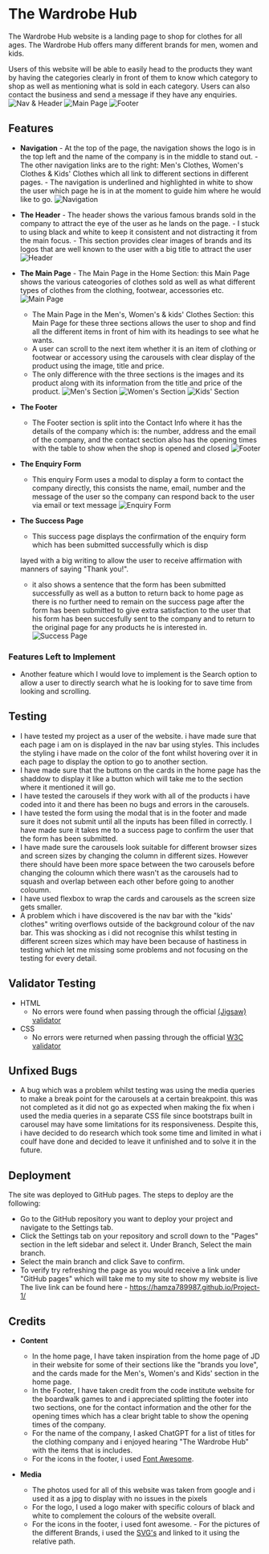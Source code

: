 # The Wardrobe Hub

The Wardrobe Hub website is a landing page to shop for clothes for all ages.
The Wardrobe Hub offers many different brands for men, women and kids.

Users of this website will be able to easily head to the products they want by having the categories clearly in front of them to know which category to shop as well as mentioning what is sold in each category.
Users can also contact the business and send a message if they have any enquiries.
![Nav & Header](https://github.com/user-attachments/assets/6045763d-b622-422c-aadc-77dc36799fd6)
![Main Page](https://github.com/user-attachments/assets/9d8c6f5f-f13e-4429-bd59-ec77f3940a48)
![Footer](https://github.com/user-attachments/assets/deef8621-aad8-49a3-8bed-7e72422c530f)

## Features

- **Navigation** - At the top of the page, the navigation shows the logo is in the top left and the name of the company is in the middle to stand out. - The other navigation links are to the right: Men's Clothes, Women's Clothes & Kids' Clothes which all link to different sections in different pages. - The navigation is underlined and highlighted in white to show the user which page he is in at the moment to guide him where he would like to go.
  ![Navigation](https://github.com/user-attachments/assets/41f1dc10-6082-4ed7-8d37-60d027b5e98c)

- **The Header** - The header shows the various famous brands sold in the company to attract the eye of the user as he lands on the page. - I stuck to using black and white to keep it consistent and not distracting it from the main focus. - This section provides clear images of brands and its logos that are well known to the user with a big title to attract the user
  ![Header](https://github.com/user-attachments/assets/f5aa6f0d-dc4a-458e-a6f3-8c49e95227e7)

- **The Main Page** - The Main Page in the Home Section: this Main Page shows the various cateogories of clothes sold as well as what different types of clothes from the clothing, footwear, accessories etc.
  ![Main Page ](https://github.com/user-attachments/assets/74bc880a-50b6-4df9-833d-b67961377561)

  - The Main Page in the Men's, Women's & kids' Clothes Section: this Main Page for these three sections allows the user to shop and find all the different items in front of him with its headings to see what he wants.
  - A user can scroll to the next item whether it is an item of clothing or footwear or accessory using the carousels with clear display of the product using the image, title and price.
  - The only difference with the three sections is the images and its product along with its information from the title and price of the product.
    ![Men's Section](https://github.com/user-attachments/assets/910e1c1a-c2e5-4a60-9eaa-c11d57e5cc6c)
    ![Women's Section](https://github.com/user-attachments/assets/83dd0a82-7ea4-429f-993d-18b0261b5f15)
    ![Kids' Section](https://github.com/user-attachments/assets/8142cd1e-e066-4f65-a4be-6717f757f444)

- **The Footer**

  - The Footer section is split into the Contact Info where it has the details of the company which is: the number, address and the email of the company, and the contact section also has the opening times with the table to show when the shop is opened and closed
    ![Footer](https://github.com/user-attachments/assets/74c8b0b7-f7be-453a-87c8-de6973290dd4)

- **The Enquiry Form**

  - This enquiry Form uses a modal to display a form to contact the company directly, this consists the name, email, number and the message of the user so the company can respond back to the user via email or text message
    ![Enquiry Form](https://github.com/user-attachments/assets/9873e182-c210-4bff-bb9e-f9d52f5f42eb)

- **The Success Page**

  - This success page displays the confirmation of the enquiry form which has been submitted successfully which is disp

  layed with a big writing to allow the user to receive affirmation with manners of saying "Thank you!".

  - it also shows a sentence that the form has been submitted successfully as well as a button to return back to home page as there is no further need to remain on the success page after the form has been submitted to give extra satisfaction to the user that his form has been succesfully sent to the company and to return to the original page for any products he is interested in.
    ![Success Page](https://github.com/user-attachments/assets/181bae65-ef17-4473-886d-67125db0813b)

### Features Left to Implement

- Another feature which I would love to implement is the Search option to allow a user to directly search what he is looking for to save time from looking and scrolling.

## Testing

- I have tested my project as a user of the website. i have made sure that each page i am on is displayed in the nav bar using styles. This includes the styling i have made on the color of the font whilst hovering over it in each page to display the option to go to another section.
- I have made sure that the buttons on the cards in the home page has the shaddow to display it like a button which will take me to the section where it mentioned it will go.
- I have tested the carousels if they work with all of the products i have coded into it and there has been no bugs and errors in the carousels.
- I have tested the form using the modal that is in the footer and made sure it does not submit until all the inputs has been filled in correctly. I have made sure it takes me to a success page to confirm the user that the form has been submitted.
- I have made sure the carousels look suitable for different browser sizes and screen sizes by changing the column in different sizes. However there should have been more space between the two carousels before changing the coloumn which there wasn't as the carousels had to squash and overlap between each other before going to another coloumn.
- I have used flexbox to wrap the cards and carousels as the screen size gets smaller.
- A problem which i have discovered is the nav bar with the "kids' clothes" writing overflows outside of the background colour of the nav bar. This was shocking as i did not recognise this whilst testing in different screen sizes which may have been because of hastiness in testing which let me missing some problems and not focusing on the testing for every detail.

## Validator Testing

- HTML
  - No errors were found when passing through the official [(Jigsaw) validator](https://jigsaw.w3.org/css-validator/validator?uri=https%3A%2F%2Fvalidator.w3.org%2Fnu%2F%3Fdoc%3Dhttps%253A%252F%252Fcode-institute-org.github.io%252Flove-running-2.0%252Findex.html&profile=css3svg&usermedium=all&warning=1&vextwarning=&lang=en#css)
- CSS
  - No errors were returned when passing through the official [W3C validator](https://validator.w3.org/nu/?doc=https%3A%2F%2Fcode-institute-org.github.io%2Flove-running-2.0%2Findex.html)

## Unfixed Bugs

- A bug which was a problem whilst testing was using the media queries to make a break point for the carousels at a certain breakpoint. this was not completed as it did not go as expected when making the fix when i used the media queries in a separate CSS file since bootstraps built in carousel may have some limitations for its responsiveness. Despite this, i have decided to do research which took some time and limited in what i coulf have done and decided to leave it unfinished and to solve it in the future.

## Deployment

The site was deployed to GitHub pages. The steps to deploy are the following:

- Go to the GitHub repository you want to deploy your project and navigate to the Settings tab.
- Click the Settings tab on your repository and scroll down to the "Pages" section in the left sidebar and select it. Under Branch, Select the main branch.
- Select the main branch and click Save to confirm.
- To verify try refreshing the page as you would receive a link under "GitHub pages" which will take me to my site to show my website is live
  The live link can be found here - https://hamza789987.github.io/Project-1/

## Credits

- **Content**

  - In the home page, I have taken inspiration from the home page of JD in their website for some of their sections like the "brands you love", and the cards made for the Men's, Women's and Kids' section in the home page.
  - In the Footer, I have taken credit from the code institute website for the boardwalk games to and i appreciated splitting the footer into two sections, one for the contact information and the other for the opening times which has a clear bright table to show the opening times of the company.
  - For the name of the company, I asked ChatGPT for a list of titles for the clothing company and i enjoyed hearing "The Wardrobe Hub" with the items that is includes.
  - For the icons in the footer, i used [Font Awesome](https://fontawesome.com/).

- **Media**
  - The photos used for all of this website was taken from google and i used it as a jpg to display with no issues in the pixels
  - For the logo, I used a logo maker with specific colours of black and white to complement the colours of the website overall.
  - For the icons in the footer, i used font awesome. - For the pictures of the different Brands, i used the [SVG's](https://www.svgrepo.com/) and linked to it using the relative path.
